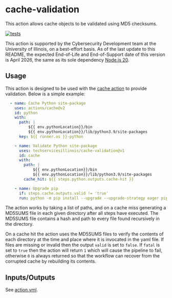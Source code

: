 # cache-validation

This action allows cache objects to be validated using MD5 checksums.

[![tests](https://github.com/techservicesillinois/cache-validation/actions/workflows/tests.yml/badge.svg)](https://github.com/techservicesillinois/cache-validation/actions/workflows/tests.yml)

This action is supported by the Cybersecurity Development team at
the University of Illinois, on a best-effort basis. As of the last
update to this README, the expected End-of-Life and End-of-Support
date of this version is April 2026, the same as its sole
dependency
[Node.js 20](https://nodejs.org/en/about/releases/).

## Usage

This action is designed to be used with the [cache
action](https://github.com/actions/cache/blob/main/README.md) to
provide validation. Below is a simple example:

```yaml
  - name: Cache Python site-package
    uses: actions/cache@v2
    id: python
    with:
      path: |
          ${{ env.pythonLocation}}/bin
          ${{ env.pythonLocation}}/lib/python3.9/site-packages
      key: ${{ runner.os }}-python

    - name: Validate Python site-package
      uses: techservicesillinois/cache-validation@v1
      id: cache
      with:
        path: |
            ${{ env.pythonLocation}}/bin
            ${{ env.pythonLocation}}/lib/python3.9/site-packages
        cache_hit: ${{ steps.python.outputs.cache-hit }}

    - name: Upgrade pip
      if: steps.cache.outputs.valid != 'true'
      run: python -m pip install --upgrade --upgrade-strategy eager pip
```

The action works by taking a list of paths, and on a cache miss
generating a MD5SUMS file in each given directory after all steps
have executed. The MD5SUMS file contains a hash and path to every
file found recursively in the directory.

On a cache hit the action uses the MD5SUMS files to verify the
contents of each directory at the time and place where it is invocated
in the yaml file. If files are missing or invalid then the output
`valid` is set to `false`. If `fatal` is set to `true` then the
action will return `1` which will cause the pipeline to fail,
otherwise `0` is always returned so that the workflow can recover
from the corrupted cache by rebuilding its contents.

## Inputs/Outputs

See [action.yml](action.yml).
